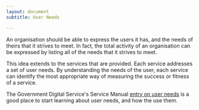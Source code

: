 ```yaml
---
layout: document
subtitle: User Needs

---
```

An organisation should be able to express the users it has, and the needs of theirs that it strives to meet. In fact, the total activity of an organisation can be expressed by listing all of the needs that it strives to meet.

This idea extends to the services that are provided. Each service addresses a set of user needs. By understanding the needs of the user, each service can identify the most appropriate way of measuring the success or fitness of a service.

The Government Digital Service's Service Manual [entry on user needs](https://www.gov.uk/service-manual/user-research/start-by-learning-user-needs) is a good place to start learning about user needs, and how the use them.
